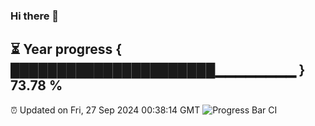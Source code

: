 ### Hi there 👋
⏳ Year progress { ██████████████████████▁▁▁▁▁▁▁▁ } 73.78 %
---
⏰ Updated on Fri, 27 Sep 2024 00:38:14 GMT
![Progress Bar CI](https://github.com/Moyi321/Moyi321/workflows/Progress%20Bar%20CI/badge.svg)
